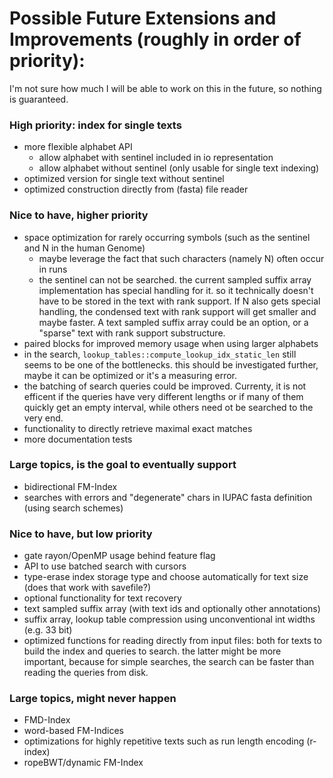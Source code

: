 # Possible Future Extensions and Improvements (roughly in order of priority):

I'm not sure how much I will be able to work on this in the future, so nothing is guaranteed.

### High priority: index for single texts

- more flexible alphabet API
    - allow alphabet with sentinel included in io representation
    - allow alphabet without sentinel (only usable for single text indexing)
- optimized version for single text without sentinel
- optimized construction directly from (fasta) file reader

### Nice to have, higher priority

- space optimization for rarely occurring symbols (such as the sentinel and N in the human Genome)
    - maybe leverage the fact that such characters (namely N) often occur in runs
    - the sentinel can not be searched. the current sampled suffix array implementation has special handling for it.
        so it technically doesn't have to be stored in the text with rank support. If N also gets special handling,
        the condensed text with rank support will get smaller and maybe faster. 
        A text sampled suffix array could be an option, or a "sparse" text with rank support substructure.
- paired blocks for improved memory usage when using larger alphabets
- in the search, `lookup_tables::compute_lookup_idx_static_len` still seems to be one of the bottlenecks. this
    should be investigated further, maybe it can be optimized or it's a measuring error.
- the batching of search queries could be improved. Currenty, it is not efficent if the queries have very different lengths
    or if many of them quickly get an empty interval, while others need ot be searched to the very end.
- functionality to directly retrieve maximal exact matches 
- more documentation tests

### Large topics, is the goal to eventually support

- bidirectional FM-Index
- searches with errors and "degenerate" chars in IUPAC fasta definition (using search schemes)

### Nice to have, but low priority

- gate rayon/OpenMP usage behind feature flag
- API to use batched search with cursors
- type-erase index storage type and choose automatically for text size (does that work with savefile?)
- optional functionality for text recovery
- text sampled suffix array (with text ids and optionally other annotations)
- suffix array, lookup table compression using unconventional int widths (e.g. 33 bit)
- optimized functions for reading directly from input files: both for texts to build the index and queries to search.
    the latter might be more important, because for simple searches, the search can be faster than reading the 
    queries from disk.

### Large topics, might never happen

- FMD-Index
- word-based FM-Indices
- optimizations for highly repetitive texts such as run length encoding (r-index)
- ropeBWT/dynamic FM-Index
